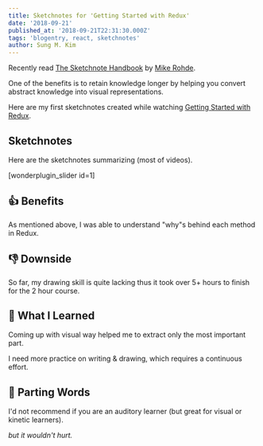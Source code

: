 ```yaml
---
title: Sketchnotes for 'Getting Started with Redux'
date: '2018-09-21'
published_at: '2018-09-21T22:31:30.000Z'
tags: 'blogentry, react, sketchnotes'
author: Sung M. Kim
---
```


Recently read [The Sketchnote Handbook](https://www.goodreads.com/book/show/15858089-the-sketchnote-handbook) by [Mike Rohde](https://rohdesign.com).

One of the benefits is to retain knowledge longer by helping you convert abstract knowledge into visual representations.

Here are my first sketchnotes created while watching [Getting Started with Redux](https://egghead.io/courses/getting-started-with-redux).

## Sketchnotes

Here are the sketchnotes summarizing (most of videos).

\[wonderplugin_slider id=1\]

## 👍 Benefits

As mentioned above, I was able to understand "why"s behind each method in Redux.

## 👎 Downside

So far, my drawing skill is quite lacking thus it took over 5+ hours to finish for the 2 hour course.

## 🧐 What I Learned

Coming up with visual way helped me to extract only the most important part.

I need more practice on writing & drawing, which requires a continuous effort.

## 👋 Parting Words

I'd not recommend if you are an auditory learner (but great for visual or kinetic learners).

_but it wouldn't hurt._

